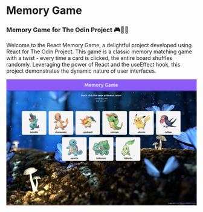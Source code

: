 # Memory Game

### Memory Game for The Odin Project 🎮🎲🧠

Welcome to the React Memory Game, a delightful project developed using React for The Odin Project. This game is a classic memory matching game with a twist - every time a card is clicked, the entire board shuffles randomly. Leveraging the power of React and the useEffect hook, this project demonstrates the dynamic nature of user interfaces.

![Screenshot Demo](./src/assets/screenshot-demo.png)
